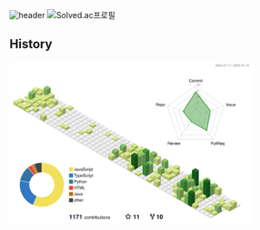 ![header](https://capsule-render.vercel.app/api?type=waving&color=auto&height=300&section=header&text=Berom&fontSize=90&animation=fadeIn&fontAlignY=38&desc=기록을%20지향하는%20개발자가%20되고싶습니다&descAlignY=51&descAlign=62)
![Solved.ac프로필](http://mazassumnida.wtf/api/v2/generate_badge?boj=310o)


## History
<img src="./profile-3d-contrib/profile-green-animate.svg" alt="SVG Image" style="width: 85%;">


